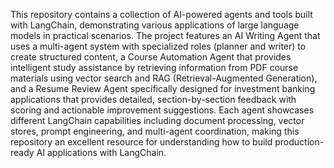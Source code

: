 This repository contains a collection of AI-powered agents and tools built with LangChain, demonstrating various applications of large language models in practical scenarios. The project features an AI Writing Agent that uses a multi-agent system with specialized roles (planner and writer) to create structured content, a Course Automation Agent that provides intelligent study assistance by retrieving information from PDF course materials using vector search and RAG (Retrieval-Augmented Generation), and a Resume Review Agent specifically designed for investment banking applications that provides detailed, section-by-section feedback with scoring and actionable improvement suggestions. Each agent showcases different LangChain capabilities including document processing, vector stores, prompt engineering, and multi-agent coordination, making this repository an excellent resource for understanding how to build production-ready AI applications with LangChain.
